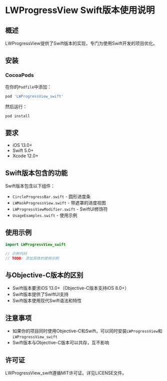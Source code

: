 # LWProgressView Swift版本使用说明

## 概述

LWProgressView提供了Swift版本的实现，专门为使用Swift开发的项目优化。

## 安装

### CocoaPods

在你的`Podfile`中添加：

```ruby
pod 'LWProgressView_swift'
```

然后运行：

```bash
pod install
```

## 要求

- iOS 13.0+
- Swift 5.0+
- Xcode 12.0+

## Swift版本包含的功能

Swift版本包含以下组件：

- `CircleProgressBar.swift` - 圆形进度条
- `LWMaskProgressView.swift` - 带遮罩的进度视图
- `LWProgressViewModifier.swift` - SwiftUI修饰符
- `UsageExamples.swift` - 使用示例

## 使用示例

```swift
import LWProgressView_swift

// 示例代码
// TODO: 添加具体的使用示例
```

## 与Objective-C版本的区别

- Swift版本要求iOS 13.0+（Objective-C版本支持iOS 8.0+）
- Swift版本提供了SwiftUI支持
- Swift版本使用现代Swift语法和特性

## 注意事项

- 如果你的项目同时使用Objective-C和Swift，可以同时安装`LWProgressView`和`LWProgressView_swift`
- Swift版本与Objective-C版本可以共存，互不影响

## 许可证

LWProgressView_swift遵循MIT许可证。详见LICENSE文件。
